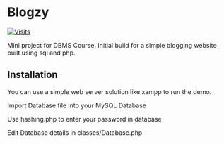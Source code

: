 # Blogzy

[![Visits](https://badges.pufler.dev/visits/sahilsarin390/18CSC303J-DBMS-Project)](https://badges.pufler.dev)

Mini project for DBMS Course.
Initial build for a simple blogging website built using sql and php.

## Installation
You can use a simple web server solution like xampp to run the demo.

Import Database file into your MySQL Database

Use hashing.php to enter your password in database

Edit Database details in classes/Database.php
